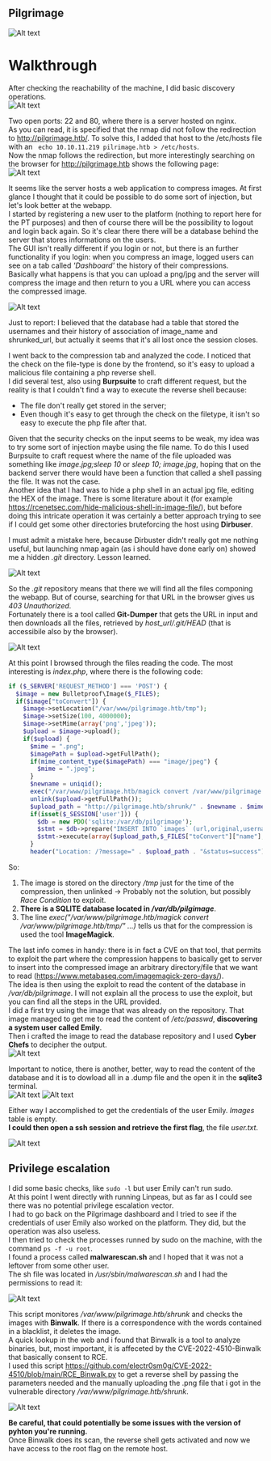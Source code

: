 ## Pilgrimage  

![Alt text](image.png)
  
# Walkthrough
After checking the reachability of the machine, I did basic discovery operations.  
![Alt text](image-1.png)  
  
Two open ports: 22 and 80, where there is a server hosted on nginx.  
As you can read, it is specified that the nmap did not follow the redirection to http://pilgrimage.htb/. To solve this, I added that host to the /etc/hosts file with an ``` echo 10.10.11.219 pilrimage.htb > /etc/hosts```.  
Now the nmap follows the redirection, but more interestingly searching on the browser for http://pilgrimage.htb shows the following page:  
![Alt text](image-2.png)  
  
It seems like the server hosts a web application to compress images. At first glance I thought that it could be possible to do some sort of injection, but let's look better at the webapp.  
I started by registering a new user to the platform (nothing to report here for the PT purposes) and then of course there will be the possibility to logout and login back again.  So it's clear there there will be a database behind the server that stores informations on the users.  
The GUI isn't really different if you login or not, but there is an further functionality if you login: when you compress an image, logged users can see on a tab called *'Dashboard'* the history of their compressions.  
Basically what happens is that you can upload a png/jpg and the server will compress the image and then return to you a URL where you can access the compressed image.  
  
![Alt text](image-3.png)
  
Just to report: I believed that the database had a table that stored the usernames and their history of association of image_name and shrunked_url, but actually it seems that it's all lost once the session closes.  
  
I went back to the compression tab and analyzed the code. I noticed that the check on the file-type is done by the frontend, so it's easy to upload a malicious file containing a php reverse shell.  
I did several test, also using **Burpsuite** to craft different request, but the reality is that I couldn't find a way to execute the reverse shell because:  
- The file don't really get stored in the server;
- Even though it's easy to get through the check on the filetype, it isn't so easy to execute the php file after that.  
  
Given that the security checks on the input seems to be weak, my idea was to try some sort of injection maybe using the file name.  To do this I used Burpsuite to craft request where the name of the file uploaded was something like *image.jpg;sleep 10* or *sleep 10; image.jpg*, hoping that on the backend server there would have been a function that called a shell passing the file.  It was not the case.  
Another idea that I had was to hide a php shell in an actual jpg file, editing the HEX of the image. There is some literature about it (for example https://rcenetsec.com/hide-malicious-shell-in-image-file/), but before doing this intricate operation it was certainly a better approach trying to see if I could get some other directories bruteforcing the host using **Dirbuser**.   

I must admit a mistake here, because Dirbuster didn't really got me nothing useful, but launching nmap again (as i should have done early on) showed me a hidden *.git* directory. Lesson learned.
  
![Alt text](image-4.png)
  
So the *.git* repository means that there we will find all the files componing the webapp. But of course, searching for that URL in the browser gives us *403 Unauthorized*.  
Fortunately there is a tool called **Git-Dumper** that gets the URL in input and then downloads all the files, retrieved by *host_url/.git/HEAD* (that is accessibile also by the browser).  
  
![Alt text](image-5.png)
  
At this point I browsed through the files reading the code. The most interesting is *index.php*, where there is the following code: 

```php
if ($_SERVER['REQUEST_METHOD'] === 'POST') {
  $image = new Bulletproof\Image($_FILES);
  if($image["toConvert"]) {
    $image->setLocation("/var/www/pilgrimage.htb/tmp");
    $image->setSize(100, 4000000);
    $image->setMime(array('png','jpeg'));
    $upload = $image->upload();
    if($upload) {
      $mime = ".png";
      $imagePath = $upload->getFullPath();
      if(mime_content_type($imagePath) === "image/jpeg") {
        $mime = ".jpeg";
      }
      $newname = uniqid();
      exec("/var/www/pilgrimage.htb/magick convert /var/www/pilgrimage.htb/tmp/" . $upload->getName() . $mime . " -resize 50% /var/www/pilgrimage.htb/shrunk/" . $newname . $mime);
      unlink($upload->getFullPath());
      $upload_path = "http://pilgrimage.htb/shrunk/" . $newname . $mime;
      if(isset($_SESSION['user'])) {
        $db = new PDO('sqlite:/var/db/pilgrimage');
        $stmt = $db->prepare("INSERT INTO `images` (url,original,username) VALUES (?,?,?)");
        $stmt->execute(array($upload_path,$_FILES["toConvert"]["name"],$_SESSION['user']));
      }
      header("Location: /?message=" . $upload_path . "&status=success");
```
  
So:
1) The image is stored on the directory */tmp* just for the time of the compression, then unlinked -> Probably not the solution, but possibly *Race Condition* to exploit.
2) **There is a SQLITE database located in */var/db/pilgimage***.
3) The line *exec("/var/www/pilgrimage.htb/magick convert /var/www/pilgrimage.htb/tmp/" ...)* tells us that for the compression is used the tool **ImageMagick**.
  
The last info comes in handy: there is in fact a CVE on that tool, that permits to exploit the part where the compression happens to basically get to server to insert into the compressed image an arbitrary directory/file that we want to read (https://www.metabaseq.com/imagemagick-zero-days/).  
The idea is then using the exploit to read the content of the database in */var/db/pilgrimage*. 
I will not explain all the process to use the exploit, but you can find all the steps in the URL provided.   
I did a first try using the image that was already on the repository. That image managed to get me to read the content of */etc/passwd*, **discovering a system user called Emily**.  
Then i crafted the image to read the database repository and I used **Cyber Chefs** to decipher the output.    
![Alt text](image-6.png)

Important to notice, there is another, better, way to read the content of the database and it is to dowload all in a .dump file and the open it in the **sqlite3** terminal.  
![Alt text](image-8.png)
![Alt text](image-9.png)
  
Either way I accomplished to get the credentials of the user Emily. *Images* table is empty.  
**I could then open a ssh session and retrieve the first flag**, the file *user.txt*.  
  
![Alt text](image-7.png)

## Privilege escalation
I did some basic checks, like ```sudo -l``` but user Emily can't run sudo.  
At this point I went directly with running Linpeas, but as far as I could see there was no potential privilege escalation vector.  
I had to go back on the Pilgrimage dashboard and I tried to see if the credentials of user Emily also worked on the platform. They did, but the operation was also useless.  
I then tried to check the processes runned by sudo on the machine, with the command ```ps -f -u root```.  
I found a process called **malwarescan.sh** and I hoped that it was not a leftover from some other user.  
The sh file was located in */usr/sbin/malwarescan.sh* and I had the permissions to read it:  
  
![Alt text](image-10.png)
  
This script monitores */var/www/pilgrimage.htb/shrunk* and checks the images with **Binwalk**. If there is a correspondence with the words contained in a blacklist, it deletes the image.  
A quick lookup in the web and i found that Binwalk is a tool to analyze binaries, but, most important, it is affeceted by the CVE-2022-4510-Binwalk that basically consent to RCE.  
I used this script https://github.com/electr0sm0g/CVE-2022-4510/blob/main/RCE_Binwalk.py to get a reverse shell by passing the parameters needed and the manually uploading the .png file that i got in the vulnerable directory */var/www/pilgrimage.htb/shrunk*.  
  
![Alt text](image-11.png)
  
**Be careful, that could potentially be some issues with the version of pyhton you're running.**  
Once Binwalk does its scan, the reverse shell gets activated and now we have access to the root flag on the remote host.  